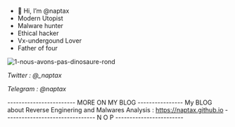 - 👋 Hi, I’m @naptax
- Modern Utopist
- Malware hunter
- Ethical hacker
- Vx-undergound Lover 
- Father of four 


![1-nous-avons-pas-dinosaure-rond](https://user-images.githubusercontent.com/112569890/191686883-7a83cc61-8dd0-4963-8b61-64b73155e0ec.png)

*Twitter   : @_naptax*

*Telegram  : @naptax*


------------------------ MORE ON MY BLOG ----------------
My BLOG about Reverse Enginering and Malwares Analysis : https://naptax.github.io
-------------------------------- N O P ------------------------
